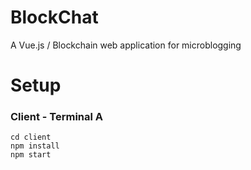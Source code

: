# BlockChat
A Vue.js / Blockchain web application for microblogging

# Setup

### Client - Terminal A
```
cd client
npm install
npm start
```

